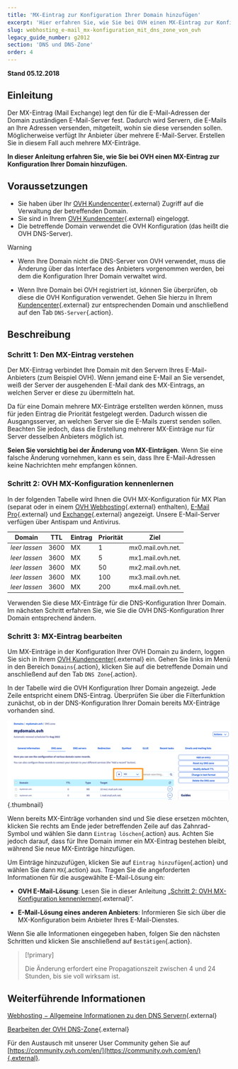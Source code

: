 ```yaml
---
title: 'MX-Eintrag zur Konfiguration Ihrer Domain hinzufügen'
excerpt: 'Hier erfahren Sie, wie Sie bei OVH einen MX-Eintrag zur Konfiguration Ihrer Domain hinzufügen.'
slug: webhosting_e-mail_mx-konfiguration_mit_dns_zone_von_ovh
legacy_guide_number: g2012
section: 'DNS und DNS-Zone'
order: 4
---
```


**Stand 05.12.2018**

## Einleitung

Der MX-Eintrag (Mail Exchange) legt den für die E-Mail-Adressen der Domain zuständigen E-Mail-Server fest. Dadurch wird Servern, die E-Mails an Ihre Adressen versenden, mitgeteilt, wohin sie diese versenden sollen. Möglicherweise verfügt Ihr Anbieter über mehrere E-Mail-Server. Erstellen Sie in diesem Fall auch mehrere MX-Einträge.

**In dieser Anleitung erfahren Sie, wie Sie bei OVH einen MX-Eintrag zur Konfiguration Ihrer Domain hinzufügen.**

## Voraussetzungen

- Sie haben über Ihr [OVH Kundencenter](https://www.ovh.com/auth/?action=gotomanager&from=https://www.ovh.de/&ovhSubsidiary=de){.external} Zugriff auf die Verwaltung der betreffenden Domain.
- Sie sind in Ihrem [OVH Kundencenter](https://www.ovh.com/auth/?action=gotomanager&from=https://www.ovh.de/&ovhSubsidiary=de){.external} eingeloggt.
- Die betreffende Domain verwendet die OVH Konfiguration (das heißt die OVH DNS-Server).

> [!warning]
>
> - Wenn Ihre Domain nicht die DNS-Server von OVH verwendet, muss die Änderung über das Interface des Anbieters vorgenommen werden, bei dem die Konfiguration Ihrer Domain verwaltet wird.
>
> - Wenn Ihre Domain bei OVH registriert ist, können Sie überprüfen, ob diese die OVH Konfiguration verwendet. Gehen Sie hierzu in Ihrem [Kundencenter](https://www.ovh.com/auth/?action=gotomanager&from=https://www.ovh.de/&ovhSubsidiary=de){.external} zur entsprechenden Domain und anschließend auf den Tab `DNS-Server`{.action}.
>

## Beschreibung

### Schritt 1: Den MX-Eintrag verstehen

Der MX-Eintrag verbindet Ihre Domain mit den Servern Ihres E-Mail-Anbieters (zum Beispiel OVH). Wenn jemand eine E-Mail an Sie versendet, weiß der Server der ausgehenden E-Mail dank des MX-Eintrags, an welchen Server er diese zu übermitteln hat.

Da für eine Domain mehrere MX-Einträge erstellten werden können, muss für jeden Eintrag die Priorität festgelegt werden. Dadurch wissen die Ausgangsserver, an welchen Server sie die E-Mails zuerst senden sollen. Beachten Sie jedoch, dass die Erstellung mehrerer MX-Einträge nur für Server desselben Anbieters möglich ist.

**Seien Sie vorsichtig bei der Änderung von MX-Einträgen**. Wenn Sie eine falsche Änderung vornehmen, kann es sein, dass Ihre E-Mail-Adressen keine Nachrichten mehr empfangen können. 

### Schritt 2: OVH MX-Konfiguration kennenlernen

In der folgenden Tabelle wird Ihnen die OVH MX-Konfiguration für MX Plan (separat oder in einem [OVH Webhosting](https://www.ovh.de/hosting/){.external} enthalten), [E-Mail Pro](https://www.ovh.de/emails/email-pro/){.external} und [Exchange](https://www.ovh.de/emails/){.external} angezeigt. Unsere E-Mail-Server verfügen über Antispam und Antivirus.

|Domain|TTL|Eintrag|Priorität|Ziel|
|---|---|---|---|---|
|*leer lassen*|3600|MX|1|mx0.mail.ovh.net.|
|*leer lassen*|3600|MX|5|mx1.mail.ovh.net.|
|*leer lassen*|3600|MX|50|mx2.mail.ovh.net.|
|*leer lassen*|3600|MX|100|mx3.mail.ovh.net.|
|*leer lassen*|3600|MX|200|mx4.mail.ovh.net.|

Verwenden Sie diese MX-Einträge für die DNS-Konfiguration Ihrer Domain. Im nächsten Schritt erfahren Sie, wie Sie die OVH DNS-Konfiguration Ihrer Domain entsprechend ändern.

### Schritt 3: MX-Eintrag bearbeiten

Um MX-Einträge in der Konfiguration Ihrer OVH Domain zu ändern, loggen Sie sich in Ihrem [OVH Kundencenter](https://www.ovh.com/auth/?action=gotomanager&from=https://www.ovh.de/&ovhSubsidiary=de){.external} ein. Gehen Sie links im Menü in den Bereich `Domains`{.action}, klicken Sie auf die betreffende Domain und anschließend auf den Tab `DNS Zone`{.action}.

In der Tabelle wird die OVH Konfiguration Ihrer Domain angezeigt. Jede Zeile entspricht einem DNS-Eintrag. Überprüfen Sie über die Filterfunktion zunächst, ob in der DNS-Konfiguration Ihrer Domain bereits MX-Einträge vorhanden sind.

![dnsmxrecord](images/mx-records-dns-zone.png){.thumbnail}

Wenn bereits MX-Einträge vorhanden sind und Sie diese ersetzen möchten, klicken Sie rechts am Ende jeder betreffenden Zeile auf das Zahnrad-Symbol und wählen Sie dann `Eintrag löschen`{.action} aus. Achten Sie jedoch darauf, dass für Ihre Domain immer ein MX-Eintrag bestehen bleibt, während Sie neue MX-Einträge hinzufügen.

Um Einträge hinzuzufügen, klicken Sie auf `Eintrag hinzufügen`{.action} und wählen Sie dann `MX`{.action} aus. Tragen Sie die angeforderten Informationen für die ausgewählte E-Mail-Lösung ein:

- **OVH E-Mail-Lösung**: Lesen Sie in dieser Anleitung „[Schritt 2: OVH MX-Konfiguration kennenlernen](https://docs.ovh.com/de/domains/webhosting_e-mail_mx-konfiguration_mit_dns_zone_von_ovh/#schritt-2-ovh-mx-konfiguration-kennenlernen){.external}“.

- **E-Mail-Lösung eines anderen Anbieters**: Informieren Sie sich über die MX-Konfiguration beim Anbieter Ihres E-Mail-Dienstes.

Wenn Sie alle Informationen eingegeben haben, folgen Sie den nächsten Schritten und klicken Sie anschließend auf `Bestätigen`{.action}.

> [!primary]
>
> Die Änderung erfordert eine Propagationszeit zwischen 4 und 24 Stunden, bis sie voll wirksam ist.
>

## Weiterführende Informationen

[Webhosting − Allgemeine Informationen zu den DNS Servern](https://docs.ovh.com/de/domains/webhosting_allgemeine_informationen_zu_den_dns_servern/){.external}

[Bearbeiten der OVH DNS-Zone](https://docs.ovh.com/de/domains/webhosting_bearbeiten_der_dns_zone/){.external}

Für den Austausch mit unserer User Community gehen Sie auf [https://community.ovh.com/en/](https://community.ovh.com/en/){.external}.